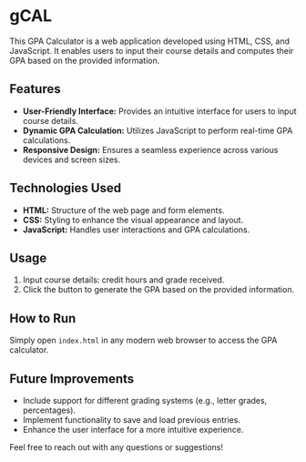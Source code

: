 # gCAL
This GPA Calculator is a web application developed using HTML, CSS, and JavaScript. It enables users to input their course details and computes their GPA based on the provided information.

## Features

- **User-Friendly Interface:** Provides an intuitive interface for users to input course details.
- **Dynamic GPA Calculation:** Utilizes JavaScript to perform real-time GPA calculations.
- **Responsive Design:** Ensures a seamless experience across various devices and screen sizes.

## Technologies Used

- **HTML:** Structure of the web page and form elements.
- **CSS:** Styling to enhance the visual appearance and layout.
- **JavaScript:** Handles user interactions and GPA calculations.

## Usage

1. Input course details: credit hours and grade received.
2. Click the button to generate the GPA based on the provided information.

## How to Run

Simply open `index.html` in any modern web browser to access the GPA calculator.

## Future Improvements

- Include support for different grading systems (e.g., letter grades, percentages).
- Implement functionality to save and load previous entries.
- Enhance the user interface for a more intuitive experience.

Feel free to reach out with any questions or suggestions!
